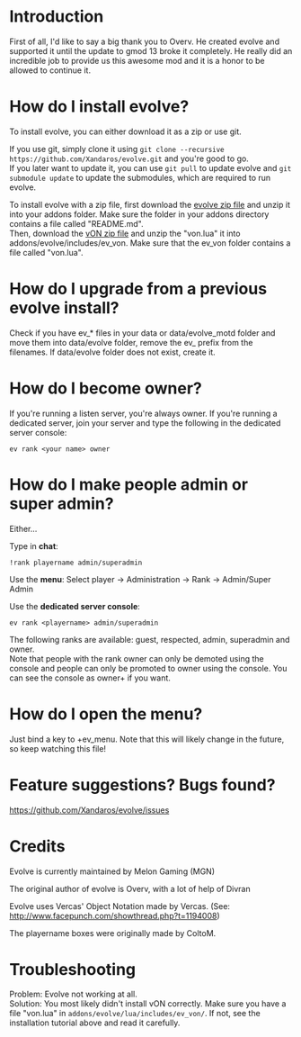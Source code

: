 Introduction
============

First of all, I'd like to say a big thank you to Overv. He created evolve and supported it until the update to gmod 13 broke it completely.
He really did an incredible job to provide us this awesome mod and it is a honor to be allowed to continue it.

How do I install evolve?
========================

To install evolve, you can either download it as a zip or use git.

If you use git, simply clone it using `git clone --recursive https://github.com/Xandaros/evolve.git` and you're good to go.  
If you later want to update it, you can use `git pull` to update evolve and `git submodule update` to update the submodules, which are required to run evolve.

To install evolve with a zip file, first download the [evolve zip file](https://github.com/Xandaros/evolve/archive/master.zip) and unzip it into your addons folder. Make sure the folder in your addons directory contains a file called "README.md".  
Then, download the [vON zip file](https://github.com/vercas/vON/archive/master.zip) and unzip the "von.lua" it into addons/evolve/includes/ev_von. Make sure that the ev_von folder contains a file called "von.lua".

How do I upgrade from a previous evolve install?
========================
Check if you have ev_* files in your data or data/evolve_motd folder and move them into data/evolve folder, remove the ev_ prefix from the filenames. If data/evolve folder does not exist, create it.

How do I become owner?
======================

If you're running a listen server, you're always owner. If you're running a dedicated server, join your server and type the following in the dedicated server console:
```
ev rank <your name> owner
```

How do I make people admin or super admin?
==========================================

Either...

Type in **chat**:
```
!rank playername admin/superadmin
```

Use the **menu**: Select player -> Administration -> Rank -> Admin/Super Admin

Use the **dedicated server console**:
```
ev rank <playername> admin/superadmin
```

The following ranks are available: guest, respected, admin, superadmin and owner.  
Note that people with the rank owner can only be demoted using the console and people can only be promoted to owner using the console. You can see the console as owner+ if you want.

How do I open the menu?
=======================

Just bind a key to +ev_menu. Note that this will likely change in the future, so keep watching this file!

Feature suggestions? Bugs found?
================================

https://github.com/Xandaros/evolve/issues


Credits
=======
Evolve is currently maintained by Melon Gaming (MGN)

The original author of evolve is Overv, with a lot of help of Divran

Evolve uses Vercas' Object Notation made by Vercas. (See: http://www.facepunch.com/showthread.php?t=1194008)

The playername boxes were originally made by ColtoM.

Troubleshooting
===============

Problem: Evolve not working at all.  
Solution: You most likely didn't install vON correctly. Make sure you have a file "von.lua" in `addons/evolve/lua/includes/ev_von/`. If not, see the installation tutorial above and read it carefully.
